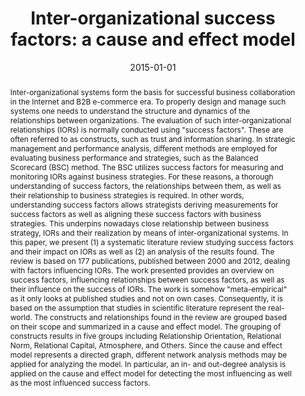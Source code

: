 ---
abstract: Inter-organizational systems form the basis for successful business collaboration
  in the Internet and B2B e-commerce era. To properly design and manage such systems
  one needs to understand the structure and dynamics of the relationships between
  organizations. The evaluation of such inter-organizational relationships (IORs)
  is normally conducted using "success factors". These are often referred to as constructs,
  such as trust and information sharing. In strategic management and performance analysis,
  different methods are employed for evaluating business performance and strategies,
  such as the Balanced Scorecard (BSC) method. The BSC utilizes success factors for
  measuring and monitoring IORs against business strategies. For these reasons, a
  thorough understanding of success factors, the relationships between them, as well
  as their relationship to business strategies is required. In other words, understanding
  success factors allows strategists deriving measurements for success factors as
  well as aligning these success factors with business strategies. This underpins
  nowadays close relationship between business strategy, IORs and their realization
  by means of inter-organizational systems. In this paper, we present (1) a systematic
  literature review studying success factors and their impact on IORs as well as (2)
  an analysis of the results found. The review is based on 177 publications, published
  between 2000 and 2012, dealing with factors influencing IORs. The work presented
  provides an overview on success factors, influencing relationships between success
  factors, as well as their influence on the success of IORs. The work is somehow
  "meta-empirical" as it only looks at published studies and not on own cases. Consequently,
  it is based on the assumption that studies in scientific literature represent the
  real-world. The constructs and relationships found in the review are grouped based
  on their scope and summarized in a cause and effect model. The grouping of constructs
  results in five groups including Relationship Orientation, Relational Norm, Relational
  Capital, Atmosphere, and Others. Since the cause and effect model represents a directed
  graph, different network analysis methods may be applied for analyzing the model.
  In particular, an in- and out-degree analysis is applied on the cause and effect
  model for detecting the most influencing as well as the most influenced success
  factors.
authors:
- Worarat Krathu
- Christian Pichler
- Guohui Xiao
- Hannes Werthner
- Julia Neidhardt
- Marco Zapletal
- Christian Huemer
date: '2015-01-01'
featured: false
links:
- name: Publik
  url: https://publik.tuwien.ac.at/showentry.php?ID=230691&lang=2
publication: Information Systems and E-Business Management, 15 (2015), 3; S. 553 -
  593
publication_types:
- '2'
publishDate: '2015-01-01'
title: 'Inter-organizational success factors: a cause and effect model'
url_pdf: http://link.springer.com/article/10.1007/s10257-014-0258-z
---